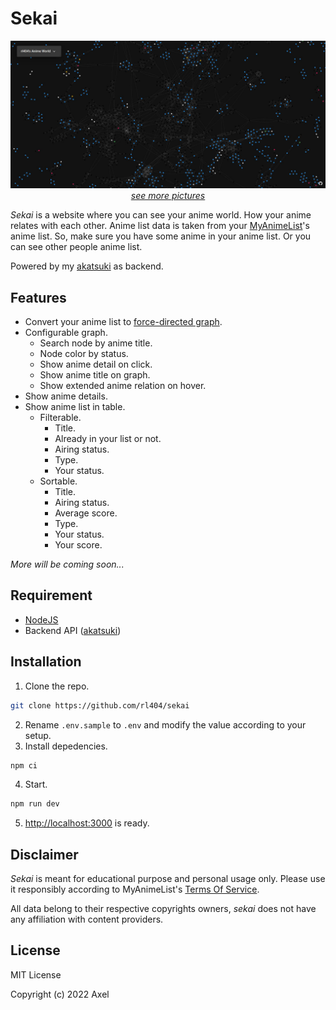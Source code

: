 # Sekai

<p align="center">
    <img src="https://raw.githubusercontent.com/rl404/sekai/master/public/images/main.jpg"><br>
    <a href='https://github.com/rl404/sekai/blob/master/gallery.md'><i>see more pictures</i></a>
</p>

_Sekai_ is a website where you can see your anime world. How your anime relates with each other. Anime list data is taken from your [MyAnimeList](https://myanimelist.net/)'s anime list. So, make sure you have some anime in your anime list. Or you can see other people anime list.

Powered by my [akatsuki](https://github.com/rl404/akatsuki) as backend.


## Features

- Convert your anime list to [force-directed graph](https://en.wikipedia.org/wiki/Force-directed_graph_drawing).
- Configurable graph.
  - Search node by anime title.
  - Node color by status.
  - Show anime detail on click.
  - Show anime title on graph.
  - Show extended anime relation on hover.
- Show anime details.
- Show anime list in table.
  - Filterable.
    - Title.
    - Already in your list or not.
    - Airing status.
    - Type.
    - Your status.
  - Sortable.
    - Title.
    - Airing status.
    - Average score.
    - Type.
    - Your status.
    - Your score.

_More will be coming soon..._

## Requirement

- [NodeJS](https://nodejs.org/)
- Backend API ([akatsuki](https://github.com/rl404/akatsuki))

## Installation

1. Clone the repo.
```sh
git clone https://github.com/rl404/sekai
```
2. Rename `.env.sample` to `.env` and modify the value according to your setup.
3. Install depedencies.
```sh
npm ci
```
4. Start.
```sh
npm run dev
```
5. [http://localhost:3000](http://localhost:3000) is ready.

## Disclaimer

_Sekai_ is meant for educational purpose and personal usage only. Please use it responsibly according to MyAnimeList's [Terms Of Service](https://myanimelist.net/about/terms_of_use).

All data belong to their respective copyrights owners, _sekai_ does not have any affiliation with content providers.

## License

MIT License

Copyright (c) 2022 Axel